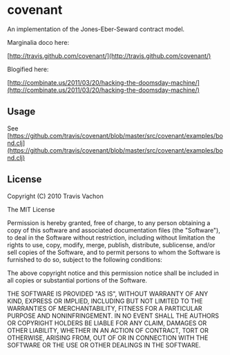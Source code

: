 # covenant

An implementation of the Jones-Eber-Seward contract model.

Marginalia doco here:

[http://travis.github.com/covenant/](http://travis.github.com/covenant/)

Blogified here:

[http://combinate.us/2011/03/20/hacking-the-doomsday-machine/](http://combinate.us/2011/03/20/hacking-the-doomsday-machine/)

## Usage

See [https://github.com/travis/covenant/blob/master/src/covenant/examples/bond.clj](https://github.com/travis/covenant/blob/master/src/covenant/examples/bond.clj)


## License

Copyright (C) 2010 Travis Vachon

The MIT License

Permission is hereby granted, free of charge, to any person obtaining a copy
of this software and associated documentation files (the "Software"), to deal
in the Software without restriction, including without limitation the rights
to use, copy, modify, merge, publish, distribute, sublicense, and/or sell
copies of the Software, and to permit persons to whom the Software is
furnished to do so, subject to the following conditions:

The above copyright notice and this permission notice shall be included in
all copies or substantial portions of the Software.

THE SOFTWARE IS PROVIDED "AS IS", WITHOUT WARRANTY OF ANY KIND, EXPRESS OR
IMPLIED, INCLUDING BUT NOT LIMITED TO THE WARRANTIES OF MERCHANTABILITY,
FITNESS FOR A PARTICULAR PURPOSE AND NONINFRINGEMENT. IN NO EVENT SHALL THE
AUTHORS OR COPYRIGHT HOLDERS BE LIABLE FOR ANY CLAIM, DAMAGES OR OTHER
LIABILITY, WHETHER IN AN ACTION OF CONTRACT, TORT OR OTHERWISE, ARISING FROM,
OUT OF OR IN CONNECTION WITH THE SOFTWARE OR THE USE OR OTHER DEALINGS IN
THE SOFTWARE.
